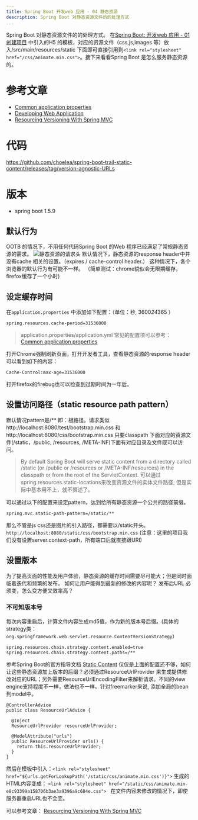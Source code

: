 ```yaml
---
title: Spring Boot 开发web 应用 - 04 静态资源
description: Spring Boot 对静态资源文件的的处理方式
...
```


Spring Boot 对静态资源文件的的处理方式。
在[Spring Boot: 开发web 应用 - 01 创建项目](http://blog.csdn.net/choelea/article/details/73136194) 中引入的H5 的模板，对应的资源文件（css,js,images 等）放入/src/main/resources/static 下面即可直接引用到`<link rel="stylesheet" href="/css/animate.min.css">`。接下来看看Spring Boot 是怎么服务静态资源的。

# 参考文章
* [Common application properties](http://docs.spring.io/spring-boot/docs/1.5.9.RELEASE/reference/html/common-application-properties.html)
* [Developing Web Application](https://docs.spring.io/spring-boot/docs/1.5.9.RELEASE/reference/html/boot-features-developing-web-applications.html)
* [Resourcing Versioning With Spring MVC](http://www.mscharhag.com/spring/resource-versioning-with-spring-mvc)

# 代码
https://github.com/choelea/spring-boot-trail-static-content/releases/tag/version-agnostic-URLs

# 版本
* spring boot 1.5.9

## 默认行为
OOTB 的情况下，不用任何代码Spring Boot 的Web 程序已经满足了常规静态资源的需求。
![静态资源的请求头](http://tech.icoding.tech/Spring-Boot-And-Spring-Cloud/static-resources.jpg)
默认情况下，静态资源的response header中并没有cache 相关的设置。（expires / cache-control header.） 这种情况下，各个浏览器的默认行为有可能不一样。 （简单测试：chrome貌似会无限期缓存，firefox缓存了一个小时)
## 设定缓存时间
在`application.properties` 中添加如下配置：（单位：秒, 3600*24*365 ）

```
spring.resources.cache-period=31536000
```
> application.properties/application.yml 常见的配置项可以参考：
[Common application properties](http://docs.spring.io/spring-boot/docs/current/reference/html/common-application-properties.html)

打开Chrome强制刷新页面，打开开发者工具，查看静态资源的response header可以看到如下的内容：

```
Cache-Control:max-age=31536000
```
打开firefox的firebug也可以检查到过期时间为一年后。

## 设置访问路径（static resource path pattern）
默认情况pattern是/** 即：根路径。请求类似http://localhost:8080/test/bootstrap.min.css 和 http://localhost:8080/css/bootstrap.min.css 只要classpath 下面对应的资源文件(/static，/public, /resources, /META-INF)下面有对应目录及文件既可以访问。
> By default Spring Boot will serve static content from a directory called /static (or /public or /resources or /META-INF/resources) in the classpath or from the root of the ServletContext. 
> 可以通过spring.resources.static-locations来改变资源文件的实体文件路径; 但是实际中基本用不上，就不赘述了。

可以通过以下的配置来设定pattern，达到给所有静态资源一个公共的路径前缀。

```
spring.mvc.static-path-pattern=/static/**
```
那么不管是js css还是图片的引入路径，都需要以/static开头。`http://localhost:8080/static/css/bootstrap.min.css` (注意：这里的项目我们没有设置server.context-path，所有端口后就直接跟URI)

## 设置版本
为了提高页面的性能及用户体验，静态资源的缓存时间需要尽可能大；但是同时面临着迭代和频繁的发布。 如何让用户能得到最新的修改的内容呢？ 发布后URL 必须变，怎么变方便又效率高？

### 不可知版本号
每次内容重启后，计算文件内容生成md5值，作为新的版本号后缀。(具体的strategy类：`org.springframework.web.servlet.resource.ContentVersionStrategy`）

```
spring.resources.chain.strategy.content.enabled=true
spring.resources.chain.strategy.content.paths=/**
```
参考Spring Boot的官方指导文档 [Static Content](https://docs.spring.io/spring-boot/docs/current/reference/html/boot-features-developing-web-applications.html)
仅仅是上面的配置还不够，如何让这些静态资源加上版本的后缀？必须通过ResourceUrlProvider 来生成提供修改对应的URL；另外需要ResourceUrlEncodingFilter来解析请求。不同的view engine支持程度不一样，做法也不一样。针对freemarker来说, 添加全局的bean到model中。 

```
@ControllerAdvice
public class ResourceUrlAdvice {
 
  @Inject
  ResourceUrlProvider resourceUrlProvider;
 
  @ModelAttribute("urls")
  public ResourceUrlProvider urls() {
    return this.resourceUrlProvider;
  }
}
```
然后在模板中引入：`<link rel="stylesheet" href="${urls.getForLookupPath('/static/css/animate.min.css')}">` 生成的HTML内容变成： `<link rel="stylesheet" href="/static/css/animate.min-e8c93399a158706b3ae3a9396a9c684e.css">
` 在文件内容未修改的情况下，即使服务器重启URL也不会变。

可以参考文章： [Resourcing Versioning With Spring MVC](http://www.mscharhag.com/spring/resource-versioning-with-spring-mvc)

